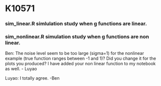 # K10571

### sim_linear.R simlulation study when g functions are linear. 

### sim_nonlinear.R simulation study when g functions are non linear. 

Ben: The noise level seem to be too large (sigma=1) for the nonlinear example (true function ranges between -1 and 1)? Did you change it for the plots you produced? I have added your non linear function to my notebook as well. - Luyao 

Luyao: I totally agree. -Ben
